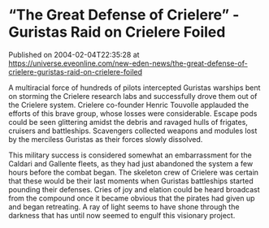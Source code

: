 # “The Great Defense of Crielere” - Guristas Raid on Crielere Foiled
Published on 2004-02-04T22:35:28 at https://universe.eveonline.com/new-eden-news/the-great-defense-of-crielere-guristas-raid-on-crielere-foiled

A multiracial force of hundreds of pilots intercepted Guristas warships bent on storming the Crielere research labs and successfully drove them out of the Crielere system. Crielere co-founder Henric Touvolle applauded the efforts of this brave group, whose losses were considerable. Escape pods could be seen glittering amidst the debris and ravaged hulls of frigates, cruisers and battleships. Scavengers collected weapons and modules lost by the merciless Guristas as their forces slowly dissolved.   
  
This military success is considered somewhat an embarrassment for the Caldari and Gallente fleets, as they had just abandoned the system a few hours before the combat began. The skeleton crew of Crielere was certain that these would be their last moments when Guristas battleships started pounding their defenses. Cries of joy and elation could be heard broadcast from the compound once it became obvious that the pirates had given up and began retreating. A ray of light seems to have shone through the darkness that has until now seemed to engulf this visionary project.
